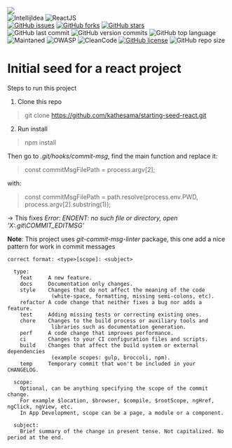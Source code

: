 <link rel="stylesheet" href="https://use.fontawesome.com/releases/v5.15.2/css/all.css" integrity="sha384-vSIIfh2YWi9wW0r9iZe7RJPrKwp6bG+s9QZMoITbCckVJqGCCRhc+ccxNcdpHuYu" crossorigin="anonymous">

[<img src="https://img.shields.io/badge/Linkedin-kathesama-blue?style=for-the-badge&logo=linkedin">](https://www.linkedin.com/in/kathesama)
<br>
![IntellijIdea](https://img.shields.io/badge/Made%20for-IntellijIdea-1f425f.svg?style=for-the-badge)
![ReactJS](https://img.shields.io/badge/-ReactJS-blue?logo=react&logoColor=white&style=for-the-badge)
<br>
[![GitHub issues](https://img.shields.io/github/issues/kathesama/starting-seed-react?style=plastic)](https://github.com/kathesama/starting-seed-react/issues)
[![GitHub forks](https://img.shields.io/github/forks/kathesama/starting-seed-react?style=plastic)](https://github.com/kathesama/starting-seed-react/network)
[![GitHub stars](https://img.shields.io/github/stars/kathesama/starting-seed-react?style=plastic)](https://github.com/kathesama/starting-seed-react/stargazers)
<br>
![GitHub last commit](https://img.shields.io/github/last-commit/kathesama/starting-seed-react?color=red&style=plastic)
![GitHub version commits](https://img.shields.io/github/commits-since/kathesama/starting-seed-react/V2.0.0.svg?color=yellow&style=plastic)
![GitHub top language](https://img.shields.io/github/languages/top/kathesama/starting-seed-react?style=plastic)
<br>
![Maintaned](https://img.shields.io/badge/Maintained%3F-yes-green.svg?style=plastic)
![OWASP](https://img.shields.io/badge/OWASP%3F-yes-green.svg?style=plastic)
![CleanCode](https://img.shields.io/badge/CleanCode%3F-yes-green.svg?style=plastic)
[![GitHub license](https://img.shields.io/github/license/kathesama/starting-seed-react?style=plastic)](https://github.com/kathesama/starting-seed-react/blob/main/LICENSE)
![GitHub repo size](https://img.shields.io/github/repo-size/kathesama/starting-seed-react?style=plastic)
<br>

# Initial seed for a react project

Steps to run this project
1. Clone this repo
> git clone https://github.com/kathesama/starting-seed-react.git
2. Run install
> npm install

Then go to *.git/hooks/commit-msg*, find the main function and replace it:
> const commitMsgFilePath = process.argv[2];

with:

>const commitMsgFilePath = path.resolve(process.env.PWD, process.argv[2].substring(1));

-> This fixes *Error: ENOENT: no such file or directory, open 'X:\.git\COMMIT_EDITMSG'*

**Note**: This project uses *git-commit-msg-linter* package, this one add a nice pattern for work in commit messages<br>

```
correct format: <type>[scope]: <subject>

  type:
    feat     A new feature.
    docs     Documentation only changes.
    style    Changes that do not affect the meaning of the code
              (white-space, formatting, missing semi-colons, etc).
    refactor A code change that neither fixes a bug nor adds a feature.
    test     Adding missing tests or correcting existing ones.
    chore    Changes to the build process or auxiliary tools and
              libraries such as documentation generation.
    perf     A code change that improves performance.
    ci       Changes to your CI configuration files and scripts.
    build    Changes that affect the build system or external dependencies
              (example scopes: gulp, broccoli, npm).
    temp     Temporary commit that won't be included in your CHANGELOG.

  scope:
    Optional, can be anything specifying the scope of the commit change.
    For example $location, $browser, $compile, $rootScope, ngHref, ngClick, ngView, etc.
    In App Development, scope can be a page, a module or a component.

  subject:
    Brief summary of the change in present tense. Not capitalized. No period at the end.
```